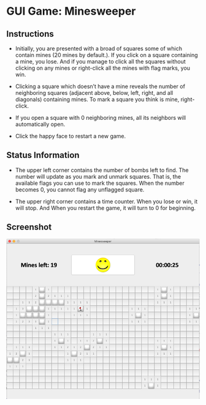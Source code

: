 # GUI Game: Minesweeper 	

## Instructions

- Initially, you are presented with a broad of squares some of which contain mines (20 mines by default.). If you click on a square containing a mine, you lose. And if you manage to click all the squares without clicking on any mines or right-click all the mines with flag marks, you win. 

- Clicking a square which doesn’t have a mine reveals the number of neighboring squares (adjacent above, below, left, right, and all diagonals) containing mines. To mark a square you think is mine, right-click. 

- If you open a square with 0 neighboring mines, all its neighbors will automatically open. 

- Click the happy face to restart a new game. 

  

## Status Information

- The upper left corner contains the number of bombs left to find. The number will update as you mark and unmark squares. That is, the available flags you can use to mark the squares. When the number becomes 0, you cannot flag any unflagged square. 

- The upper right corner contains a time counter. When you lose or win, it will stop. And When you restart the game, it will turn to 0 for beginning. 

  

## Screenshot

![Screenshot of minesweeper](Screenshot.png)